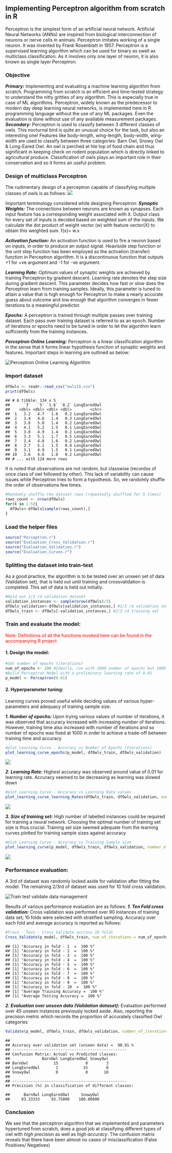 ## Implementing Perceptron algorithm from scratch in R

  Perceptron is the simplest form of an artificial neural network. Artificial Neural Networks (ANNs) are inspired from biological interconnection of neurons or nerve cells in animals. Perceptron imitates working of a single neuron. It was invented by Frank Rosenblatt in 1957. Perceptron is a  supervised learning algorithm which can be used for binary as swell as multiclass classification. As it involves only one layer of neuron, it is also known as single layer Perceptron.

### Objective
*__Primary:__* Implementing and evaluating a machine learning algorithm from scratch. Programming from scratch is an efficient and time-tested strategy to understand the nitty gritties of any algorithm. This is especially true in case of ML algorithms. Perceptron, widely known as the predecessor to modern day deep learning neural networks, is implemented here in R programming language without the use of any ML packages. Even the evaluation is done without use of any available measurement packages.   
*__Secondary:__* Perceptron is used to classify between 3 different classes of owls. This nocturnal bird is quite an unusual choice for the task, but also an interesting one! Features like body-length, wing-length, body-width, wing-width are used to classify between three categories: Barn Owl, Snowy Owl & Long-Eared Owl. An owl is perched at hte top of food chain and thus significant in keeping check on rodent population which is directly linked to agricultural produce. Classification of owls plays an important role in their conservation and so it forms an useful problem.

### Design of multiclass Perceptron
The rudimentary design of a perceptron capable of classifying multiple classes of owls is as follows:
![](https://github.com/DataSorcerer/Multiclass-Perceptron-from-Scratch/blob/master/figures/Design.JPG)

Important terminology considered while designing Perceptron:
*__Synaptic Weights:__*
The connections between neurons are known as synapses. Each input feature has a corresponding weight associated with it. Output class for every set of inputs is decided based on weighted sum of the inputs. We calculate the dot product of weight vector (w) with feature vector(X) to obtain this weighted sum. 
f(x)= w.x

*__Activation function:__*
An activation function is used to fire a neuron based on inputs, in order to produce an output signal. Heaviside step function or the unit step function has been employed as the activation (transfer) function in Perceptron algorithm. It is a discontinuous function that outputs +1 for +ve argument and -1 for -ve argument.

*__Learning Rate:__*
Optimum values of synaptic weights are achieved by training Perceptron by gradient descent. Learning rate denotes the step size during gradient descent. This parameter  decides how fast or slow does the Perceptron learn from training samples. Ideally, this parameter is tuned to attain a value that is high enough for Perceptron to make a nearly accurate guess about outcome and low enough that algorithm converges in fewer iterations to a meaningful predictor.

*__Epochs:__*
A perceptron is trained through multiple passes over training dataset. Each pass over training dataset is referred to as an epoch.  Number of iterations or epochs need to be tuned in order to let the algorithm learn sufficiently from the training instances.   

*__Perceptron Online Learning:__*
Perceptron is a linear classification algorithm in the sense that it forms linear hypothesis function of synaptic weights and features. Important steps in learning are outlined as below:

![Perceptron Online Learning Algorithm](https://github.com/DataSorcerer/Multiclass-Perceptron-from-Scratch/blob/master/figures/Algorithm.JPG)

### Import dataset

```r
dfOwls <- readr::read_csv("owls15.csv")
print(dfOwls)
```

```
## # A tibble: 134 x 5
##      `3`   `5` `1.6` `0.2` LongEaredOwl
##    <dbl> <dbl> <dbl> <dbl>        <chr>
##  1   3.2   4.7   1.6   0.2 LongEaredOwl
##  2   3.4   4.6   1.4   0.3 LongEaredOwl
##  3   3.6   5.0   1.4   0.2 LongEaredOwl
##  4   4.1   5.2   1.5   0.1 LongEaredOwl
##  5   3.0   4.9   1.4   0.2 LongEaredOwl
##  6   3.3   5.1   1.7   0.5 LongEaredOwl
##  7   3.4   4.8   1.6   0.2 LongEaredOwl
##  8   3.7   5.1   1.5   0.4 LongEaredOwl
##  9   3.1   4.9   1.5   0.1 LongEaredOwl
## 10   3.6   4.6   1.0   0.2 LongEaredOwl
## # ... with 124 more rows
```
It is noted that observations are not random, but classwise (recordss of once class of owl followed by other). This lack of variability can cause issues while Perceptron tries to form a hypothesis. So, we randomly shuffle the order of observations few times.


```r
#Randomly shuffle the dataset rows (repeatedly shuffled for 5 times)
rows_count <- nrow(dfOwls)
for(k in 1:5){
  dfOwls<-dfOwls[sample(rows_count),]
}
```

### Load the helper files

```r
source("Perceptron.r")
source("Evaluation_Cross_Validation.r")
source("Evaluation_Validation.r")
source("Evaluation_Curves.r")
```

### Splitting the dataset into train-test
As a good practice, the algorithm is to be tested over an unseen set of data (Validation set), that is held out until training and crossvalidation is completed. This set of data is held out initially.


```r
#Hold out 1/3 rd validation dataset
validation_instances <- sample(nrow(dfOwls)/3)
dfOwls_validation<-dfOwls[validation_instances,] #1/3 rd validation set
dfOwls_train <- dfOwls[-validation_instances,] #2/3 rd training set
```
### Train and evaluate the model:
<span style="color:red">Note: Definitions of all the functions invoked here can be found in the accompanying R project</span>
#### 1. Design the model:

```r
#Set number of epochs (iterations)
num_of_epochs <- 100 #Ideally, run with 1000 number of epochs but 1000 takes considerable amount (>10 min) to train
#Build Perceptron Model with a preliminary learning rate of 0.01
p_model <- Perceptron(0.01)
```
#### 2. Hyperparameter tuning:
Learning curves proved useful while deciding values of various hyper-parameters and adequacy of training sample size.

*__1. Number of epochs:__*
Upon trying various values of number of iterations, it was observed that accuracy increased with increasing number of iterations. However, training time also increased with number of iterations and so number of epochs was fixed at 1000 in order to achieve a trade-off between training time and accuracy

```r
#plot Learning Curve - Accuracy vs Number of Epochs (Iterations)
plot_learning_curve_epochs(p_model, dfOwls_train, dfOwls_validation)
```

![](figures/epochs-1.png)<!-- -->

*__2. Learning Rate:__*
Highest accuracy was observed around value of 0.01 for learning rate. Accuracy seemed to be decreasing as learning was slowed down

```r
#plot Learning Curve - Accuracy vs Learning Rate values
plot_learning_curve_learning_Rates(dfOwls_train, dfOwls_validation, num_of_epochs = num_of_epochs)
```

![](figures/learning-1.png)<!-- -->

*__3. Size of training set:__*
High number of labelled instances could be required for training a neural network. Choosing the optimal number of training set size is thus crucial. Training set size seemed adequate from the learning curves plotted for training sample sizes against accuracy

```r
#plot Learning Curve - Accuracy vs Training Sample size
plot_learning_curve(p_model, dfOwls_train, dfOwls_validation, number_of_iterations = num_of_epochs)
```

![](figures/training-1.png)<!-- -->

### Performance evaluation:
A 3rd of dataset was randomly locked aside for validation after fitting the model. The remaining 2/3rd of dataset was used for 10 fold cross validation. 

![Train test validate data management](https://github.com/DataSorcerer/Multiclass-Perceptron-from-Scratch/blob/master/figures/Division.JPG)

Results of various performance evaluation are as follows:
*__1.	Ten Fold cross validation:__*
Cross validation was performed over 90 instances of training data set; 10 folds were selected with stratified sampling. Accuracy over each fold and average accuracy is reported as follows:

```r
#Train - Test - Cross Validate accross 10 folds
Cross_Validate(p_model, dfOwls_train, num_of_iterations = num_of_epochs, num_of_folds = 10)
```

```
## [1] "Accuracy in fold - 1  =  100 %"
## [1] "Accuracy in fold - 2  =  100 %"
## [1] "Accuracy in fold - 3  =  100 %"
## [1] "Accuracy in fold - 4  =  100 %"
## [1] "Accuracy in fold - 5  =  100 %"
## [1] "Accuracy in fold - 6  =  100 %"
## [1] "Accuracy in fold - 7  =  100 %"
## [1] "Accuracy in fold - 8  =  100 %"
## [1] "Accuracy in fold - 9  =  100 %"
## [1] "Accuracy in fold - 10  =  100 %"
## [1] "Average Training Accuracy =  100 %"
## [1] "Average Testing Accuracy =  100 %"
```

*__2.	Evaluation over unseen data (Validation dataset):__*
Evaluation performed over 45 unseen instances previously locked aside. Also, reporting the precision metric which records the proportion of accurately classified Owl categories

```r
Validate(p_model, dfOwls_train, dfOwls_validation, number_of_iterations = 10)
```

```
## 
## Accuracy over validation set (unseen data) =  90.91 %
## --------------------------------------------------
## Confusion Matrix: Actual vs Predicted classes:
##              BarnOwl LongEaredOwl SnowyOwl
## BarnOwl           15            0        3
## LongEaredOwl       1           15        0
## SnowyOwl           0            0       10
## 
## --------------------------------------------------
## Precision (%) in classification of different classes:
```

```
##      BarnOwl LongEaredOwl     SnowyOwl 
##     83.33333     93.75000    100.00000
```

### Conclusion
We see that the perceptron algorithm that we implemented and parameters hypertuned from scratch, does a good job at classifying different types of owl with *high precision* as well as *high accuracy*. The confusion matrix reveals that there have been almost no cases of misclassification (False Positives/ Negatives)

